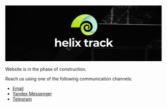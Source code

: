 ![JIRA alternative for the free world!](assets/Wide_Black.png)

Website is in the phase of construction.

Reach us using one of the following communication channels: 

- [Email](mailto:svyaz.s.ulitkami@helixtrack.io)
- [Yandex Messenger](https://yandex.ru/chat/#/join/8813765f-4288-49e9-8c65-1e088f988587)
- [Telegram](https://t.me/helixtrack)


